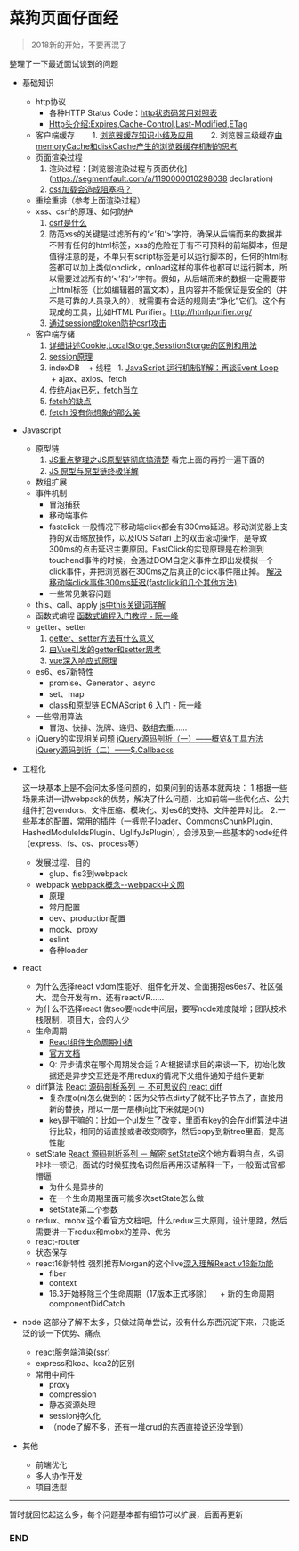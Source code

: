 # 菜狗页面仔面经
>  2018新的开始，不要再混了

整理了一下最近面试谈到的问题

+ 基础知识
    + http协议
        + 各种HTTP Status Code：[http状态码常用对照表](http://tool.oschina.net/commons?type=5)
        + [Http头介绍:Expires,Cache-Control,Last-Modified,ETag](http://www.51testing.com/html/28/116228-238337.html)
    + 客户端缓存
        1. [浏览器缓存知识小结及应用](http://www.cnblogs.com/lyzg/p/5125934.html?f=t)
        2. 浏览器三级缓存[由memoryCache和diskCache产生的浏览器缓存机制的思考](https://segmentfault.com/a/1190000011286027)
    + 页面渲染过程
        1. 渲染过程：[浏览器渲染过程与页面优化](https://segmentfault.com/a/1190000010298038  declaration)
        2. [css加载会造成阻塞吗？](https://www.cnblogs.com/chenjg/p/7126822.html)
    + 重绘重排（参考上面渲染过程）
    + xss、csrf的原理、如何防护
        1. [csrf是什么](https://zhuanlan.zhihu.com/p/22521378)
        2. 防范xss的关键是过滤所有的‘<’和‘>’字符，确保从后端而来的数据并不带有任何的html标签，xss的危险在于有不可预料的前端脚本，但是值得注意的是，不单只有script标签是可以运行脚本的，任何的html标签都可以加上类似onclick，onload这样的事件也都可以运行脚本，所以需要过滤所有的‘<’和‘>’字符。假如，从后端而来的数据一定需要带上html标签（比如编辑器的富文本），且内容并不能保证是安全的（并不是可靠的人员录入的），就需要有合适的规则去“净化”它们。这个有现成的工具，比如HTML Purifier。http://htmlpurifier.org/
        3. [通过session或token防护csrf攻击](https://www.zhihu.com/question/21385375/answer/20850443)
    + 客户端存储
        1. [详细讲述Cookie,LocalStorge,SesstionStorge的区别和用法](https://segmentfault.com/a/1190000007506189)
        2. [session原理](https://segmentfault.com/a/1190000004627894)
        3. indexDB 
    + 线程
    	1. [JavaScript 运行机制详解：再谈Event Loop](http://www.ruanyifeng.com/blog/2014/10/event-loop.html)
    + ajax、axios、fetch
        1. [传统Ajax已死，fetch当立](https://github.com/camsong/blog/issues/2)
        2. [fetch的缺点](https://www.cnblogs.com/huilixieqi/p/6494380.html)
        3. [fetch 没有你想象的那么美](http://undefinedblog.com/window-fetch-is-not-as-good-as-you-imagined/?utm_source=caibaojian.com)

+ Javascript
    + 原型链
        1. [JS重点整理之JS原型链彻底搞清楚](https://zhuanlan.zhihu.com/p/22787302)
        看完上面的再捋一遍下面的
        2. [JS 原型与原型链终极详解](https://www.jianshu.com/p/dee9f8b14771)
    + 数组扩展
    + 事件机制
        + 冒泡捕获
        + 移动端事件
        + fastclick
            一般情况下移动端click都会有300ms延迟。移动浏览器上支持的双击缩放操作，以及IOS Safari 上的双击滚动操作，是导致300ms的点击延迟主要原因。FastClick的实现原理是在检测到touchend事件的时候，会通过DOM自定义事件立即出发模拟一个click事件，并把浏览器在300ms之后真正的click事件阻止掉。
            [解决移动端click事件300ms延迟(fastclick和几个其他方法)](https://www.jianshu.com/p/16d3e4f9b2a9)
        + 一些常见兼容问题
    + this、call、apply
        [js中this关键词详解](https://segmentfault.com/a/1190000003046071)
    + 函数式编程
        [函数式编程入门教程 - 阮一峰](http://www.ruanyifeng.com/blog/2017/02/fp-tutorial.html)
    + getter、setter
        1. [getter、setter方法有什么意义](https://www.zhihu.com/question/21401198)
        2. [由Vue引发的getter和setter思考](https://www.cnblogs.com/chinajins/p/5996835.html) 
        3.  [vue深入响应式原理](https://cn.vuejs.org/v2/guide/reactivity.html)
    + es6、es7新特性
        + promise、Generator 、async
        + set、map
        + class和原型链
        [ECMAScript 6 入门 - 阮一峰](https://github.com/ruanyf/es6tutorial)
    + 一些常用算法
        + 冒泡、快排、洗牌、递归、数组去重……
    + jQuery的实现相关问题
        [jQuery源码剖析（一）——概览&工具方法](https://www.w3ctech.com/topic/256)
        [jQuery源码剖析（二）——$.Callbacks](https://www.w3ctech.com/topic/257)

+ 工程化

	这一块基本上是不会问太多怪问题的，如果问到的话基本就两块：
	1.根据一些场景来讲一讲webpack的优势，解决了什么问题，比如前端一些优化点、公共组件打包vendors、文件压缩、模块化、对es6的支持、文件差异对比。
	2.一些基本的配置，常用的插件（一裤兜子loader、CommonsChunkPlugin、HashedModuleIdsPlugin、UglifyJsPlugin），会涉及到一些基本的node组件（express、fs、os、process等）
    + 发展过程、目的
        + glup、fis3到webpack
    + webpack [webpack概念--webpack中文网](https://www.webpackjs.com/concepts/)
        + 原理
        + 常用配置
        + dev、production配置
        + mock、proxy
        + eslint
        + 各种loader
        
+ react
    + 为什么选择react
	    vdom性能好、组件化开发、全面拥抱es6es7、社区强大、混合开发有rn、还有reactVR……
	+ 为什么不选择react
	    做seo要node中间层，要写node难度陡增；团队技术栈限制，项目大，会的人少
    + 生命周期
	    + [React组件生命周期小结](https://www.jianshu.com/p/4784216b8194)
		+ [官方文档](https://reactjs.org/docs/components-and-props.html#es6-classes)
		+ Q: 异步请求在哪个周期发合适？A:根据请求目的来谈一下，初始化数据还是异步交互还是不用redux的情况下父组件通知子组件更新
    + diff算法
	    [React 源码剖析系列 － 不可思议的 react diff](https://zhuanlan.zhihu.com/p/20346379)
        + 复杂度o(n)怎么做到的：因为父节点dirty了就不比子节点了，直接用新的替换，所以一层一层横向比下来就是o(n) 
        + key是干嘛的：比如一个ul发生了改变，里面有key的会在diff算法中进行比较，相同的话直接或者改变顺序，然后copy到新tree里面，提高性能
    + setState
        [React 源码剖析系列 － 解密 setState](https://zhuanlan.zhihu.com/p/20328570)这个地方看明白点，名词咔咔一顿记，面试的时候狂拽名词然后再用汉语解释一下，一般面试官都懵逼
        + 为什么是异步的
        + 在一个生命周期里面可能多次setState怎么做
		+ setState第二个参数
    + redux、mobx
	这个看官方文档吧，什么redux三大原则，设计思路，然后需要讲一下redux和mobx的差异、优劣
    + react-router
    + 状态保存
	+ react16新特性
	    强烈推荐Morgan的这个live[深入理解React v16新功能](https://www.zhihu.com/lives/896398188230103040)
	    + fiber
	    + context
	    + 16.3开始移除三个生命周期（17版本正式移除）
	    + 新的生命周期componentDidCatch

+ node
这部分了解不太多，只做过简单尝试，没有什么东西沉淀下来，只能泛泛的谈一下优势、痛点
	+ react服务端渲染(ssr)
    + express和koa、koa2的区别
    + 常用中间件
        + proxy
        + compression
        + 静态资源处理
        + session持久化
        + （node了解不多，还有一堆crud的东西直接说还没学到）

+ 其他
    + 前端优化
    + 多人协作开发
    + 项目选型
    
------
暂时就回忆起这么多，每个问题基本都有细节可以扩展，后面再更新

### END
